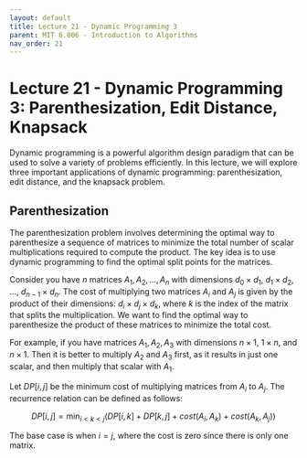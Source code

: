```yaml
---
layout: default
title: Lecture 21 - Dynamic Programming 3
parent: MIT 6.006 - Introduction to Algorithms
nav_order: 21
---
```


# Lecture 21 - Dynamic Programming 3: Parenthesization, Edit Distance, Knapsack
Dynamic programming is a powerful algorithm design paradigm that can be used to solve a variety of problems efficiently. In this lecture, we will explore three important applications of dynamic programming: parenthesization, edit distance, and the knapsack problem.

## Parenthesization
The parenthesization problem involves determining the optimal way to parenthesize a sequence of matrices to minimize the total number of scalar multiplications required to compute the product. The key idea is to use dynamic programming to find the optimal split points for the matrices.

Consider you have $n$ matrices $A_1, A_2, \ldots, A_n$ with dimensions $d_0 \times d_1$, $d_1 \times d_2$, ..., $d_{n-1} \times d_n$. The cost of multiplying two matrices $A_i$ and $A_j$ is given by the product of their dimensions: $d_i \times d_j \times d_k$, where $k$ is the index of the matrix that splits the multiplication. We want to find the optimal way to parenthesize the product of these matrices to minimize the total cost.

For example, if you have matrices $A_1, A_2, A_3$ with dimensions $n \times 1$, $1 \times n$, and $n \times 1$. Then it is better to multiply $A_2$ and $A_3$ first, as it results in just one scalar, and then multiply that scalar with $A_1$.

Let $DP[i, j]$ be the minimum cost of multiplying matrices from $A_i$ to $A_j$. The recurrence relation can be defined as follows:

$$ DP[i, j] = \min_{i \lt k \lt j }{\left(DP[i, k] + DP[k, j] + cost(A_i, A_k) + cost(A_k, A_j)\right)} $$

The base case is when $i = j$, where the cost is zero since there is only one matrix.